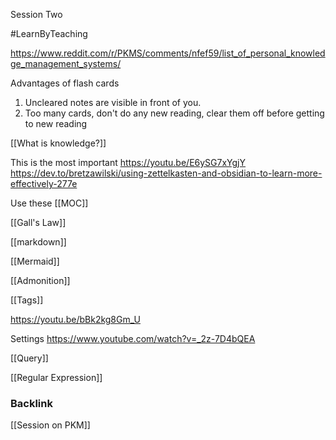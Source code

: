 Session Two

#LearnByTeaching 

https://www.reddit.com/r/PKMS/comments/nfef59/list_of_personal_knowledge_management_systems/ 



Advantages of flash cards

1. Uncleared notes are visible in front of you.
2. Too many cards, don't do any new reading, clear them off before getting to new reading



[[What is knowledge?]]


This is the most important  https://youtu.be/E6ySG7xYgjY  
https://dev.to/bretzawilski/using-zettelkasten-and-obsidian-to-learn-more-effectively-277e 


Use these
[[MOC]]

[[Gall's Law]]

[[markdown]]

[[Mermaid]]

[[Admonition]]

[[Tags]]

https://youtu.be/bBk2kg8Gm_U 


Settings
https://www.youtube.com/watch?v=_2z-7D4bQEA 


[[Query]]


[[Regular Expression]]



### Backlink

[[Session on PKM]]